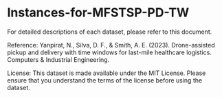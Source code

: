 # Instances-for-MFSTSP-PD-TW

For detailed descriptions of each dataset, please refer to this document.

Reference:
Yanpirat, N., Silva, D. F., & Smith, A. E. (2023). Drone-assisted pickup and delivery with time windows for last-mile healthcare logistics. Computers & Industrial Engineering.

License:
This dataset is made available under the MIT License. Please ensure that you understand the terms of the license before using the dataset.
